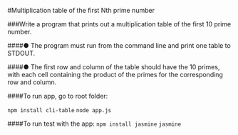 #Multiplication table of the first Nth prime number

###Write a program that prints out a multiplication table of the first 10 prime number.

####● The program must run from the command line and print one table to STDOUT.

####● The first row and column of the table should have the 10 primes, with each cell containing the product of the primes for the corresponding row and column.


####To run app, go to root folder:

`npm install cli-table`
`node app.js`

####To run test with the app:
`npm install jasmine`
`jasmine`
